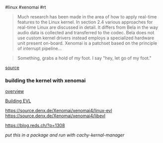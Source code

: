 ---
---

#linux #xenomai #rt 

> Much research has been made in the area of how to apply real-time features to the Linux kernel. In section 2.4 various approaches for real-time Linux are discussed in detail.  It differs from Bela in the way audio data is collected and transferred to the codec. Bela does not use custom kernel drivers instead employs a specialized hardware unit present on-board.  Xenomai is a patchset based on the principle of interrupt pipeline...


> Something, grabs a hold of my foot. I say "hey, let go of my foot."





[source](Real-time%20audio%20processing%20foran%20embedded%20Linux%20systemusing%20a%20dual-kernel%20approach.pdf#page=17&selection=0,0,25,69)


### building the kernel with xenomai

[overview](https://evlproject.org/overview/)

[Building EVL](https://evlproject.org/core/build-steps/)

https://source.denx.de/Xenomai/xenomai4/linux-evl
https://source.denx.de/Xenomai/xenomai4/libevl

https://blog.reds.ch/?p=1308

*put this in a package and run with cachy-kernal-manager*

